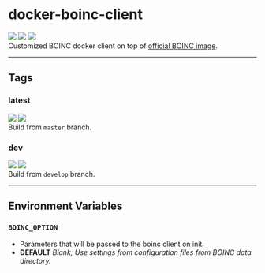 # docker-boinc-client

[![](https://img.shields.io/docker/pulls/hdavid0510/boinc-client?style=flat-square)](https://hub.docker.com/r/hdavid0510/boinc-client) [![](https://img.shields.io/docker/cloud/build/hdavid0510/boinc-client?style=flat-square)]() [![](https://img.shields.io/github/issues/hdavid0510/docker-boinc-client?style=flat-square)](https://github.com/hdavid0510/docker-boinc-client/issues)  
Customized BOINC docker client on top of [official BOINC image](https://github.com/BOINC/boinc-client-docker).


---
## Tags

### latest
[![](https://img.shields.io/docker/v/hdavid0510/boinc-client/latest?style=flat-square)]() [![](https://img.shields.io/docker/image-size/hdavid0510/boinc-client/latest?style=flat-square)]()  
Build from `master` branch.

### dev
[![](https://img.shields.io/docker/v/hdavid0510/boinc-client/dev?style=flat-square)]() [![](https://img.shields.io/docker/image-size/hdavid0510/boinc-client/dev?style=flat-square)]()  
Build from `develop` branch.


---
## Environment Variables

### `BOINC_OPTION`
* Parameters that will be passed to the boinc client on init.
* **DEFAULT** _Blank; Use settings from configuration files from BOINC data directory._